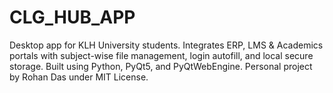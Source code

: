 # CLG_HUB_APP
Desktop app for KLH University students. Integrates ERP, LMS &amp; Academics portals with subject-wise file management, login autofill, and local secure storage. Built using Python, PyQt5, and PyQtWebEngine. Personal project by Rohan Das under MIT License.
